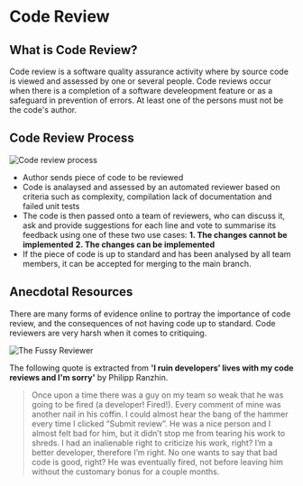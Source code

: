 # Code Review

## What is Code Review?
Code review is a software quality assurance activity where by source code is viewed and assessed by one or several people. Code reviews occur when there is a completion of a software develeopment feature or as a safeguard in prevention of errors. At least one of the persons must not be the code's author.

## Code Review Process
![Code review process](code_review_process.png)

- Author sends piece of code to be reviewed
- Code is analaysed and assessed by an automated reviewer based on criteria such as complexity, compilation lack of documentation and failed unit tests
- The code is then passed onto a team of reviewers, who can discuss it, ask and provide suggestions for each line and vote to summarise its feedback using one of these two use cases:
 **1. The changes cannot be implemented**
 **2. The changes can be implemented**
- If the piece of code is up to standard and has been analysed by all team members, it can be accepted for merging to the main branch.


## Anecdotal Resources

There are many forms of evidence online to portray the importance of code review, and the consequences of not having code up to standard. Code reviewers are very harsh when it comes to critiquing. 

![The Fussy Reviewer](code_reviewer_image.png)

The following quote is extracted from **'I ruin developers’ lives with my code reviews and I'm sorry'** by Philipp Ranzhin.

> Once upon a time there was a guy on my team so weak that he was 
> going to be fired (a developer! Fired!).
> Every comment of mine was another nail in his coffin.
> I could almost hear the bang of the hammer every time I clicked “Submit review”. 
> He was a nice person and I almost felt bad for him, but it didn’t stop me from tearing his work to shreds.
> I had an inalienable right to criticize his work, right? I’m a better developer, therefore I’m right. 
>No one wants to say that bad code is good, right? He was eventually fired, not before leaving him without the customary bonus for a couple months.




